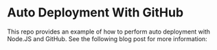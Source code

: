 # Auto Deployment With GitHub
This repo provides an example of how to perform auto deployment with Node.JS and GitHub. See the following blog post for more information:
